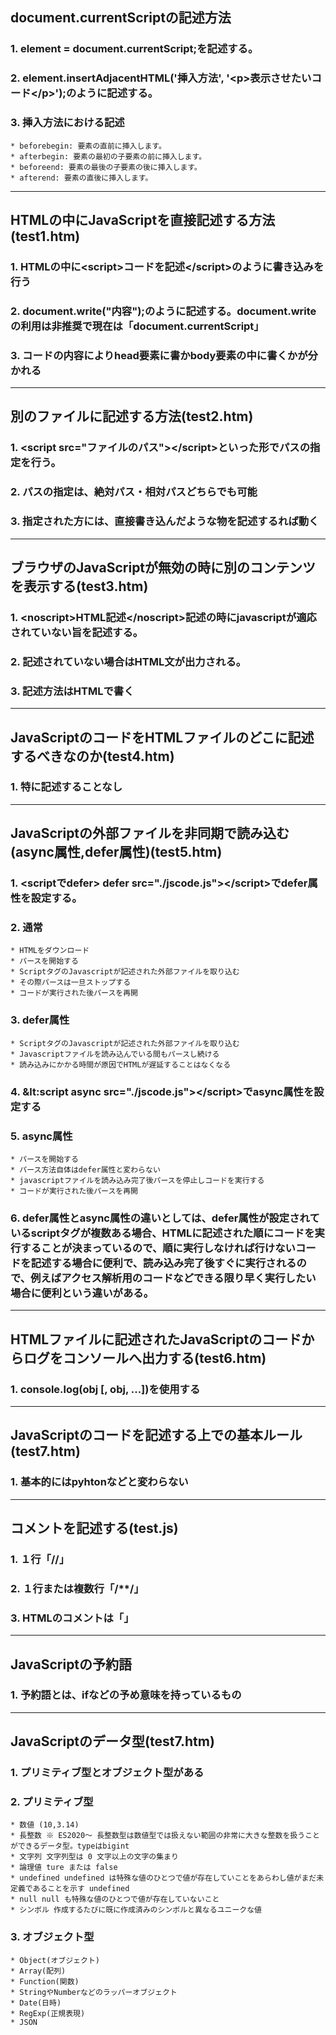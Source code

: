 ## document.currentScriptの記述方法

### 1. element = document.currentScript;を記述する。
### 2. element.insertAdjacentHTML('挿入方法', '&lt;p&gt;表示させたいコード&lt;/p&gt;');のように記述する。
### 3. 挿入方法における記述
    * beforebegin: 要素の直前に挿入します。
    * afterbegin: 要素の最初の子要素の前に挿入します。
    * beforeend: 要素の最後の子要素の後に挿入します。
    * afterend: 要素の直後に挿入します。
---

## HTMLの中にJavaScriptを直接記述する方法(test1.htm)

### 1. HTMLの中に&lt;script&gt;コードを記述&lt;/script&gt;のように書き込みを行う
### 2. document.write("内容");のように記述する。document.write の利用は非推奨で現在は「document.currentScript」
### 3. コードの内容によりhead要素に書かbody要素の中に書くかが分かれる
---

## 別のファイルに記述する方法(test2.htm)
### 1. &lt;script src="ファイルのパス"&gt;&lt;/script&gt;といった形でパスの指定を行う。
### 2. パスの指定は、絶対パス・相対パスどちらでも可能
### 3. 指定された方には、直接書き込んだような物を記述するれば動く
---

## ブラウザのJavaScriptが無効の時に別のコンテンツを表示する(test3.htm)
### 1. &lt;noscript&gt;HTML記述&lt;/noscript&gt;記述の時にjavascriptが適応されていない旨を記述する。
### 2. 記述されていない場合はHTML文が出力される。
### 3. 記述方法はHTMLで書く
---

## JavaScriptのコードをHTMLファイルのどこに記述するべきなのか(test4.htm)
### 1. 特に記述することなし
---

## JavaScriptの外部ファイルを非同期で読み込む(async属性,defer属性)(test5.htm)
### 1. &lt;scriptでdefer&gt; defer src="./jscode.js"&gt;&lt;/script&gt;でdefer属性を設定する。
### 2. 通常
    * HTMLをダウンロード
    * パースを開始する
    * ScriptタグのJavascriptが記述された外部ファイルを取り込む
    * その際パースは一旦ストップする
    * コードが実行された後パースを再開
### 3. defer属性
    * ScriptタグのJavascriptが記述された外部ファイルを取り込む
    * Javascriptファイルを読み込んでいる間もパースし続ける
    * 読み込みにかかる時間が原因でHTMLが遅延することはなくなる
### 4. &lt:script async src="./jscode.js"&gt;&lt;/script&gt;でasync属性を設定する
### 5. async属性
    * パースを開始する
    * パース方法自体はdefer属性と変わらない
    * javascriptファイルを読み込み完了後パースを停止しコードを実行する
    * コードが実行された後パースを再開
### 6. defer属性とasync属性の違いとしては、defer属性が設定されているscriptタグが複数ある場合、HTMLに記述された順にコードを実行することが決まっているので、順に実行しなければ行けないコードを記述する場合に便利で、読み込み完了後すぐに実行されるので、例えばアクセス解析用のコードなどできる限り早く実行したい場合に便利という違いがある。
---

## HTMLファイルに記述されたJavaScriptのコードからログをコンソールへ出力する(test6.htm)
### 1. console.log(obj [, obj, ...])を使用する
---

## JavaScriptのコードを記述する上での基本ルール(test7.htm)
### 1. 基本的にはpyhtonなどと変わらない
---

## コメントを記述する(test.js)
### 1. １行「//」
### 2. １行または複数行「/**/」
### 3. HTMLのコメントは「<!-- コメント -->」
---

## JavaScriptの予約語
### 1. 予約語とは、ifなどの予め意味を持っているもの
---

## JavaScriptのデータ型(test7.htm)
### 1. プリミティブ型とオブジェクト型がある
### 2. プリミティブ型
    * 数値 (10,3.14)
    * 長整数 ※ ES2020～ 長整数型は数値型では扱えない範囲の非常に大きな整数を扱うことができるデータ型。typeはbigint
    * 文字列 文字列型は 0 文字以上の文字の集まり
    * 論理値 ture または false
    * undefined undefined は特殊な値のひとつで値が存在していことをあらわし値がまだ未定義であることを示す undefined 
    * null null も特殊な値のひとつで値が存在していないこと
    * シンボル 作成するたびに既に作成済みのシンボルと異なるユニークな値
### 3. オブジェクト型
    * Object(オブジェクト)
    * Array(配列)
    * Function(関数)
    * StringやNumberなどのラッパーオブジェクト
    * Date(日時)
    * RegExp(正規表現)
    * JSON

